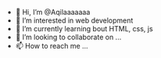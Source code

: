 - 👋 Hi, I’m @Aqilaaaaaaa
- 👀 I’m interested in web development
- 🌱 I’m currently learning bout HTML, css, js
- 💞️ I’m looking to collaborate on ...
- 📫 How to reach me ...

<!---
Aqilaaaaaaa/Aqilaaaaaaa is a ✨ special ✨ repository because its `README.md` (this file) appears on your GitHub profile.
You can click the Preview link to take a look at your changes.
--->
